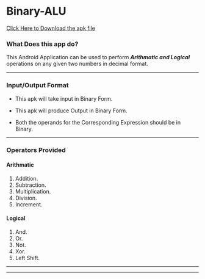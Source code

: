 # Binary-ALU 
[Click Here to Download the apk file](https://docs.google.com/uc?export=download&id=1fBgwhlKZOybn27b-JffS4agytUIfL1E8)

### What Does this app do?

This Android Application can be used to perform ***Arithmatic and Logical*** operations on any given two numbers in decimal format.

***

### Input/Output Format

* This apk will take input in Binary Form.
+ This apk will produce Output in Binary Form.
- Both the operands for the Corresponding Expression should be in Binary.

***
### Operators Provided

#### Arithmatic

1. Addition.
2. Subtraction.
3. Multiplication.
4. Division.
5. Increment.

#### Logical

1. And.
2. Or.
3. Not.
4. Xor.
5. Left Shift.

***

***







